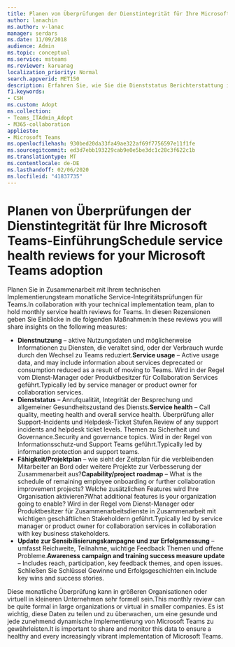 ```yaml
---
title: Planen von Überprüfungen der Dienstintegrität für Ihre Microsoft Teams-Einführung
author: lanachin
ms.author: v-lanac
manager: serdars
ms.date: 11/09/2018
audience: Admin
ms.topic: conceptual
ms.service: msteams
ms.reviewer: karuanag
localization_priority: Normal
search.appverid: MET150
description: Erfahren Sie, wie Sie die Dienststatus Berichterstattung in Ihrer Team Einführung verwenden können.
f1.keywords:
- CSH
ms.custom: Adopt
ms.collection:
- Teams_ITAdmin_Adopt
- M365-collaboration
appliesto:
- Microsoft Teams
ms.openlocfilehash: 930bed20da33fa49ae322af69f7756597e11f1fe
ms.sourcegitcommit: ed3d7ebb193229cab9e0e5be3dc1c28c3f622c1b
ms.translationtype: MT
ms.contentlocale: de-DE
ms.lasthandoff: 02/06/2020
ms.locfileid: "41837735"
---
```

# <a name="schedule-service-health-reviews-for-your-microsoft-teams-adoption"></a><span data-ttu-id="7a14c-103">Planen von Überprüfungen der Dienstintegrität für Ihre Microsoft Teams-Einführung</span><span class="sxs-lookup"><span data-stu-id="7a14c-103">Schedule service health reviews for your Microsoft Teams adoption</span></span>

<span data-ttu-id="7a14c-104">Planen Sie in Zusammenarbeit mit Ihrem technischen Implementierungsteam monatliche Service-Integritätsprüfungen für Teams.</span><span class="sxs-lookup"><span data-stu-id="7a14c-104">In collaboration with your technical implementation team, plan to hold monthly service health reviews for Teams.</span></span> <span data-ttu-id="7a14c-105">In diesen Rezensionen geben Sie Einblicke in die folgenden Maßnahmen:</span><span class="sxs-lookup"><span data-stu-id="7a14c-105">In these reviews you will share insights on the following measures:</span></span>

- <span data-ttu-id="7a14c-106">**Dienstnutzung** – aktive Nutzungsdaten und möglicherweise Informationen zu Diensten, die veraltet sind, oder der Verbrauch wurde durch den Wechsel zu Teams reduziert.</span><span class="sxs-lookup"><span data-stu-id="7a14c-106">**Service usage** – Active usage data, and may include information about services deprecated or consumption reduced as a result of moving to Teams.</span></span> <span data-ttu-id="7a14c-107">Wird in der Regel vom Dienst-Manager oder Produktbesitzer für Collaboration Services geführt.</span><span class="sxs-lookup"><span data-stu-id="7a14c-107">Typically led by service manager or product owner for collaboration services.</span></span>
- <span data-ttu-id="7a14c-108">**Dienststatus** – Anrufqualität, Integrität der Besprechung und allgemeiner Gesundheitszustand des Diensts.</span><span class="sxs-lookup"><span data-stu-id="7a14c-108">**Service health** – Call quality, meeting health and overall service health.</span></span> <span data-ttu-id="7a14c-109">Überprüfung aller Support-Incidents und Helpdesk-Ticket Stufen.</span><span class="sxs-lookup"><span data-stu-id="7a14c-109">Review of any support incidents and helpdesk ticket levels.</span></span> <span data-ttu-id="7a14c-110">Themen zu Sicherheit und Governance.</span><span class="sxs-lookup"><span data-stu-id="7a14c-110">Security and governance topics.</span></span> <span data-ttu-id="7a14c-111">Wird in der Regel von Informationsschutz-und Support Teams geführt.</span><span class="sxs-lookup"><span data-stu-id="7a14c-111">Typically led by information protection and support teams.</span></span> 
- <span data-ttu-id="7a14c-112">**Fähigkeit/Projektplan** – wie sieht der Zeitplan für die verbleibenden Mitarbeiter an Bord oder weitere Projekte zur Verbesserung der Zusammenarbeit aus?</span><span class="sxs-lookup"><span data-stu-id="7a14c-112">**Capability/project roadmap** – What is the schedule of remaining employee onboarding or further collaboration improvement projects?</span></span> <span data-ttu-id="7a14c-113">Welche zusätzlichen Features wird Ihre Organisation aktivieren?</span><span class="sxs-lookup"><span data-stu-id="7a14c-113">What additional features is your organization going to enable?</span></span> <span data-ttu-id="7a14c-114">Wird in der Regel vom Dienst-Manager oder Produktbesitzer für Zusammenarbeitsdienste in Zusammenarbeit mit wichtigen geschäftlichen Stakeholdern geführt.</span><span class="sxs-lookup"><span data-stu-id="7a14c-114">Typically led by service manager or product owner for collaboration services in collaboration with key business stakeholders.</span></span>
- <span data-ttu-id="7a14c-115">**Update zur Sensibilisierungskampagne und zur Erfolgsmessung** – umfasst Reichweite, Teilnahme, wichtige Feedback Themen und offene Probleme.</span><span class="sxs-lookup"><span data-stu-id="7a14c-115">**Awareness campaign and training success measure update** – Includes reach, participation, key feedback themes, and open issues.</span></span> <span data-ttu-id="7a14c-116">Schließen Sie Schlüssel Gewinne und Erfolgsgeschichten ein.</span><span class="sxs-lookup"><span data-stu-id="7a14c-116">Include key wins and success stories.</span></span> 

<span data-ttu-id="7a14c-117">Diese monatliche Überprüfung kann in größeren Organisationen oder virtuell in kleineren Unternehmen sehr formell sein.</span><span class="sxs-lookup"><span data-stu-id="7a14c-117">This monthly review can be quite formal in large organizations or virtual in smaller companies.</span></span> <span data-ttu-id="7a14c-118">Es ist wichtig, diese Daten zu teilen und zu überwachen, um eine gesunde und jede zunehmend dynamische Implementierung von Microsoft Teams zu gewährleisten.</span><span class="sxs-lookup"><span data-stu-id="7a14c-118">It is important to share and monitor this data to ensure a healthy and every increasingly vibrant implementation of Microsoft Teams.</span></span> 
